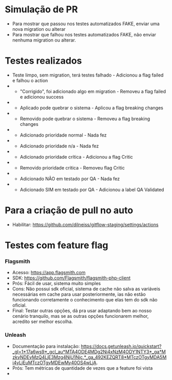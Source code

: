# Simulação de PR
- Para mostrar que passou nos testes automatizados FAKE, enviar uma nova migration ou alterar
- Para mostrar que falhou nos testes automatizados FAKE, não enviar nenhuma migration ou alterar.

# Testes realizados
- Teste limpo, sem migration, terá testes falhado - Adicionou a flag failed e falhou o action
- - "Corrigido", foi adicionado algo em migration - Removeu a flag failed e adicionou success
- - Aplicado pode quebrar o sistema - Aplicou a flag breaking changes
- - Removido pode quebrar o sistema - Removeu a flag breaking changes
- - Adicionado prioridade normal - Nada fez
- - Adicionado prioridade n/a - Nada fez
- - Adicionado prioridade crítica - Adicionou a flag Critic
- - Removido prioridade critica - Removeu flag Critic
- - Adicionado NÂO em testado por QA - Nada fez
- - Adicionado SIM em testado por QA - Adicionou a label QA Validated


# Para a criação de pull no auto
- Habilitar: https://github.com/dilneiss/gitflow-staging/settings/actions

# Testes com feature flag
### Flagsmith
- Acesso: https://app.flagsmith.com
- SDK: https://github.com/Flagsmith/flagsmith-php-client
- Prós: Fácil de usar, sistema muito simples
- Cons: Não possui sdk oficial, sistema de cache não salva as variáveis necessárias em cache para usar posteriormente, 
ias não estão funcionando corretamente o conhecimento que elas tem do sdk não oficial.
- Final: Testar outras opções, dá pra usar adaptando bem ao nosso cenário tranquilo, mas se as outras opções
funcionarem melhor, acredito ser melhor escolha.

### Unleash
- Documentação para instalação: https://docs.getunleash.io/quickstart?_gl=1*17a6ws9*_gcl_au*MTA4ODE4MDg2Ni4xNzM4ODY1NTY3*_ga*MzkyNDEyMzQ4LjE3Mzg4NjU1Njc.*_ga_492KEZQRT8*MTczOTgyMDA5Mi4yLjEuMTczOTgyMDEwMy40OS4wLjA.
- Prós: Tem métricas de quantidade de vezes que a feature foi vista
- 